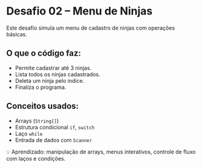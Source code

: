 # Desafio 02 – Menu de Ninjas

Este desafio simula um menu de cadastro de ninjas com operações básicas.

## O que o código faz:

- Permite cadastrar até 3 ninjas.
- Lista todos os ninjas cadastrados.
- Deleta um ninja pelo índice.
- Finaliza o programa.

## Conceitos usados:

- Arrays (`String[]`)
- Estrutura condicional `if`, `switch`
- Laço `while`
- Entrada de dados com `Scanner`

💡 Aprendizado: manipulação de arrays, menus interativos, controle de fluxo com laços e condições.
